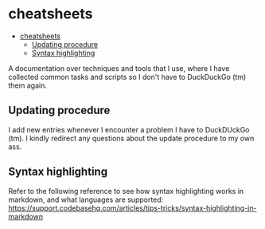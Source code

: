 # cheatsheets
<!--ts-->
* [cheatsheets](README.md#cheatsheets)
   * [Updating procedure](README.md#updating-procedure)
   * [Syntax highlighting](README.md#syntax-highlighting)

<!-- Added by: runner, at: Wed Sep  8 10:30:47 UTC 2021 -->

<!--te-->

A documentation over techniques and tools that I use, where I have collected common tasks and scripts so I don't have to DuckDuckGo (tm) them again.

## Updating procedure

I add new entries whenever I encounter a problem I have to DuckDUckGo (tm). I kindly redirect any questions about the update procedure to my own ass.

## Syntax highlighting

Refer to the following reference to see how syntax highlighting works in markdown, and what languages are supported: https://support.codebasehq.com/articles/tips-tricks/syntax-highlighting-in-markdown
